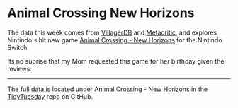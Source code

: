 # Animal Crossing New Horizons
The data this week comes from [VillagerDB](https://github.com/jefflomacy/villagerdb) and [Metacritic](https://www.metacritic.com/game/switch/animal-crossing-new-horizons/critic-reviews), and explores Nintindo's hit new game [Animal Crossing - New Horizons](https://www.animal-crossing.com/new-horizons/) for the Nintindo Switch.

Its no suprise that my Mom requested this game for her birthday given the reviews: 


***
The full data is located under [Animal Crossing - New Horizons](https://github.com/rfordatascience/tidytuesday/blob/master/data/2020/2020-05-05/readme.md) in the [TidyTuesday](https://github.com/rfordatascience/tidytuesday) repo on GitHub.
